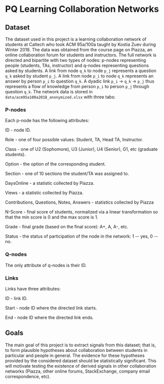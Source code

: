 # PQ Learning Collaboration Networks

## Dataset 

The dataset used in this project is a learning collaboration network of students at Caltech who took ACM 95a/100a taught by Kostia Zuev during Winter 2018. The data was obtained from the course page on Piazza, an online collaboration forum for students and instructors. The full network is directed and bipartite with two types of nodes: p-nodes representing people (students, TAs, instructor) and q-nodes representing questions asked by students. A link from node `q_k` to node `p_j` represents a question `q_k` asked by student `p_j`. A link from node `p_i` to node `q_k` represents an answer by person `p_i` to question `q_k`. A dyadic link `p_i` &rarr; `q_k` &rarr; `p_j` thus represents a flow of knowledge from person `p_i` to person `p_j` through question `q_k`. The network data is stored in `data/acm95a100a2018_anonymized.xlsx` with three tabs:

### P-nodes
	
Each p-node has the following attributes:
	
ID - node ID.

Role - one of four possible values: Student, TA, Head TA, Instructor.

Class - one of U2 (Sophomore), U3 (Junior), U4 (Senior), G1, etc (graduate students).

Option - the option of the corresponding student.

Section - one of 10 sections the student/TA was assigned to.

DaysOnline - a statistic collected by Piazza.

Views - a statistic collected by Piazza.

Contributions, Questions,	Notes, Answers - statistics collected by Piazza

N-Score - final score of students, normalized via a linear transformation so that the min score is 0 and the max score is 1. 

Grade - final grade (based on the final score): A+, A, A-, etc.

Status - the status of participation of the node in the network: 1 -- yes, 0 -- no. 
	
### Q-nodes
	
The only attribute of q-nodes is their ID.

### Links

Links have three attributes:

ID - link ID.

Start - node ID where the directed link starts.

End - node ID where the directed link ends.

## Goals

The main goal of this project is to extract signals from this dataset; that is, to form plausible hypotheses about collaboration between students in particular and people in general. The evidence for these hypotheses provided by the considered dataset should be statistically significant. This will motivate testing the existence of derived signals in other collaboration networks (Piazza, other online forums, StackExchange, company email correspondence, etc). 
